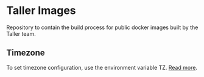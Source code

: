 # Taller Images

Repository to contain the build process for public docker images built by the Taller team.

## Timezone

To set timezone configuration, use the environment variable TZ. [Read more](https://github.com/docker/docker/issues/12084#issuecomment-160177087).
